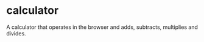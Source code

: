 # calculator

A calculator that operates in the browser and adds, subtracts, multiplies and divides.
